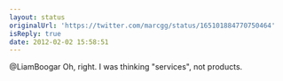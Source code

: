 ```yaml
---
layout: status
originalUrl: 'https://twitter.com/marcgg/status/165101884770750464'
isReply: true
date: 2012-02-02 15:58:51
---
```


@LiamBoogar Oh, right. I was thinking "services", not products.
